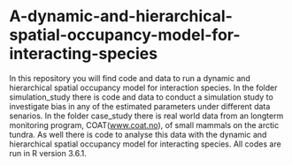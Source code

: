 # A-dynamic-and-hierarchical-spatial-occupancy-model-for-interacting-species

In this repository you will find code and data to run a dynamic and hierarchical spatial occupancy model for interaction species. In the folder simulation_study there is code and data to conduct a simulation study to investigate bias in any of the estimated parameters under different data senarios. In the folder case_study there is real world data from an longterm monitoring program, COAT(www.coat.no), of small mammals on the arctic tundra. As well there is code to analyse this data with the dynamic and hierarchical spatial occupancy model for interacting species. All codes are run in R version 3.6.1. 
